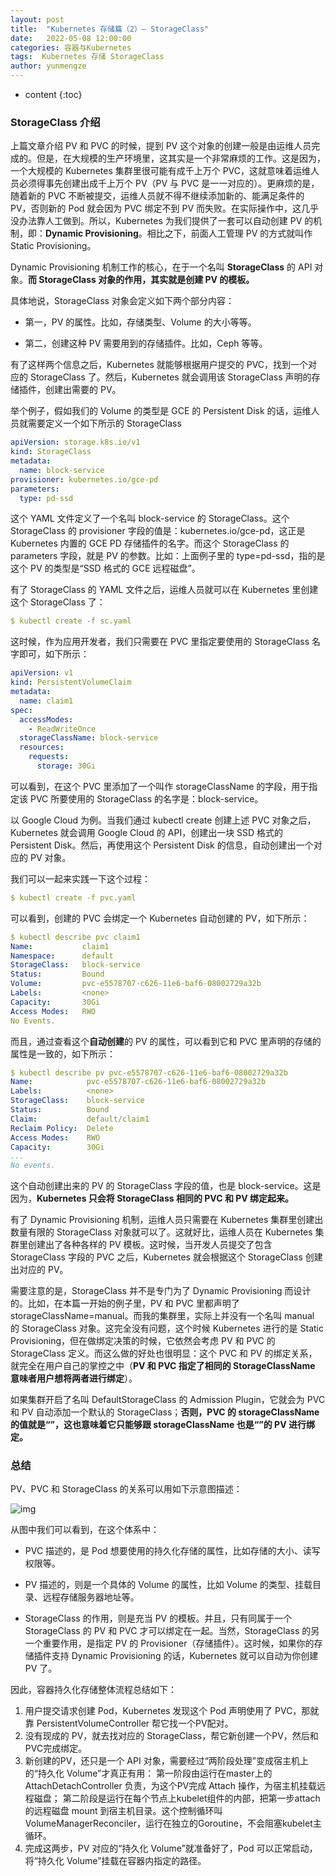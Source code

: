 ```yaml
---
layout: post
title:  "Kubernetes 存储篇（2）— StorageClass"
date:   2022-05-08 12:00:00
categories: 容器与Kubernetes
tags:  Kubernetes 存储 StorageClass
author: yunmengze
---
```


* content
{:toc}

### StorageClass 介绍

上篇文章介绍 PV 和 PVC 的时候，提到 PV 这个对象的创建一般是由运维人员完成的。但是，在大规模的生产环境里，这其实是一个非常麻烦的工作。这是因为，一个大规模的 Kubernetes 集群里很可能有成千上万个 PVC，这就意味着运维人员必须得事先创建出成千上万个 PV（PV 与 PVC 是一一对应的）。更麻烦的是，随着新的 PVC 不断被提交，运维人员就不得不继续添加新的、能满足条件的 PV，否则新的 Pod 就会因为 PVC 绑定不到 PV 而失败。在实际操作中，这几乎没办法靠人工做到。所以，Kubernetes 为我们提供了一套可以自动创建 PV 的机制，即：**Dynamic Provisioning**。相比之下，前面人工管理 PV 的方式就叫作 Static Provisioning。









Dynamic Provisioning 机制工作的核心，在于一个名叫 **StorageClass** 的 API 对象。**而 StorageClass 对象的作用，其实就是创建 PV 的模板。**

具体地说，StorageClass 对象会定义如下两个部分内容：

* 第一，PV 的属性。比如，存储类型、Volume 的大小等等。

* 第二，创建这种 PV 需要用到的存储插件。比如，Ceph 等等。

有了这样两个信息之后，Kubernetes 就能够根据用户提交的 PVC，找到一个对应的 StorageClass 了。然后，Kubernetes 就会调用该 StorageClass 声明的存储插件，创建出需要的 PV。

举个例子，假如我们的 Volume 的类型是 GCE 的 Persistent Disk 的话，运维人员就需要定义一个如下所示的 StorageClass

```yaml
apiVersion: storage.k8s.io/v1
kind: StorageClass
metadata:
  name: block-service
provisioner: kubernetes.io/gce-pd
parameters:
  type: pd-ssd
```

这个 YAML 文件定义了一个名叫 block-service 的 StorageClass。这个 StorageClass 的 provisioner 字段的值是：kubernetes.io/gce-pd，这正是 Kubernetes 内置的 GCE PD 存储插件的名字。而这个 StorageClass 的 parameters 字段，就是 PV 的参数。比如：上面例子里的 type=pd-ssd，指的是这个 PV 的类型是“SSD 格式的 GCE 远程磁盘”。

有了 StorageClass 的 YAML 文件之后，运维人员就可以在 Kubernetes 里创建这个 StorageClass 了：

```yaml
$ kubectl create -f sc.yaml
```

这时候，作为应用开发者，我们只需要在 PVC 里指定要使用的 StorageClass 名字即可，如下所示：

```yaml
apiVersion: v1
kind: PersistentVolumeClaim
metadata:
  name: claim1
spec:
  accessModes:
    - ReadWriteOnce
  storageClassName: block-service
  resources:
    requests:
      storage: 30Gi
```

可以看到，在这个 PVC 里添加了一个叫作 storageClassName 的字段，用于指定该 PVC 所要使用的 StorageClass 的名字是：block-service。

以 Google Cloud 为例。当我们通过 kubectl create 创建上述 PVC 对象之后，Kubernetes 就会调用 Google Cloud 的 API，创建出一块 SSD 格式的 Persistent Disk。然后，再使用这个 Persistent Disk 的信息，自动创建出一个对应的 PV 对象。

我们可以一起来实践一下这个过程：

```yaml
$ kubectl create -f pvc.yaml
```

可以看到，创建的 PVC 会绑定一个 Kubernetes 自动创建的 PV，如下所示：

```yaml
$ kubectl describe pvc claim1
Name:           claim1
Namespace:      default
StorageClass:   block-service
Status:         Bound
Volume:         pvc-e5578707-c626-11e6-baf6-08002729a32b
Labels:         <none>
Capacity:       30Gi
Access Modes:   RWO
No Events.
```

而且，通过查看这个**自动创建**的 PV 的属性，可以看到它和 PVC 里声明的存储的属性是一致的，如下所示：

```yaml
$ kubectl describe pv pvc-e5578707-c626-11e6-baf6-08002729a32b
Name:            pvc-e5578707-c626-11e6-baf6-08002729a32b
Labels:          <none>
StorageClass:    block-service
Status:          Bound
Claim:           default/claim1
Reclaim Policy:  Delete
Access Modes:    RWO
Capacity:        30Gi
...
No events.
```

这个自动创建出来的 PV 的 StorageClass 字段的值，也是 block-service。这是因为，**Kubernetes 只会将 StorageClass 相同的 PVC 和 PV 绑定起来。**

有了 Dynamic Provisioning 机制，运维人员只需要在 Kubernetes 集群里创建出数量有限的 StorageClass 对象就可以了。这就好比，运维人员在 Kubernetes 集群里创建出了各种各样的 PV 模板。这时候，当开发人员提交了包含 StorageClass 字段的 PVC 之后，Kubernetes 就会根据这个 StorageClass 创建出对应的 PV。

需要注意的是，StorageClass 并不是专门为了 Dynamic Provisioning 而设计的。比如，在本篇一开始的例子里，PV 和 PVC 里都声明了 storageClassName=manual。而我的集群里，实际上并没有一个名叫 manual 的 StorageClass 对象。这完全没有问题，这个时候 Kubernetes 进行的是 Static Provisioning，但在做绑定决策的时候，它依然会考虑 PV 和 PVC 的 StorageClass 定义。而这么做的好处也很明显：这个 PVC 和 PV 的绑定关系，就完全在用户自己的掌控之中（**PV 和 PVC 指定了相同的 StorageClassName 意味者用户想将两者进行绑定**）。

如果集群开启了名叫 DefaultStorageClass 的 Admission Plugin，它就会为 PVC 和 PV 自动添加一个默认的 StorageClass；**否则，PVC 的 storageClassName 的值就是“”，这也意味着它只能够跟 storageClassName 也是“”的 PV 进行绑定。**

### 总结

PV、PVC 和 StorageClass 的关系可以用如下示意图描述：

![img](https://cdn.jsdelivr.net/gh/IT-YUNMENGZE/ImgDB/blog_img/PVandPVC.png)

从图中我们可以看到，在这个体系中：

* PVC 描述的，是 Pod 想要使用的持久化存储的属性，比如存储的大小、读写权限等。

* PV 描述的，则是一个具体的 Volume 的属性，比如 Volume 的类型、挂载目录、远程存储服务器地址等。

* StorageClass 的作用，则是充当 PV 的模板。并且，只有同属于一个 StorageClass 的 PV 和 PVC 才可以绑定在一起。当然，StorageClass 的另一个重要作用，是指定 PV 的 Provisioner（存储插件）。这时候，如果你的存储插件支持 Dynamic Provisioning 的话，Kubernetes 就可以自动为你创建 PV 了。

因此，容器持久化存储整体流程总结如下：

1. 用户提交请求创建 Pod，Kubernetes 发现这个 Pod 声明使用了 PVC，那就靠 PersistentVolumeController 帮它找一个PV配对。 
2. 没有现成的 PV，就去找对应的 StorageClass，帮它新创建一个PV，然后和PVC完成绑定。 
3. 新创建的PV，还只是一个 API 对象，需要经过“两阶段处理”变成宿主机上的“持久化 Volume”才真正有用： 第一阶段由运行在master上的 AttachDetachController 负责，为这个PV完成 Attach 操作，为宿主机挂载远程磁盘； 第二阶段是运行在每个节点上kubelet组件的内部，把第一步attach的远程磁盘 mount 到宿主机目录。这个控制循环叫VolumeManagerReconciler，运行在独立的Goroutine，不会阻塞kubelet主循环。 
4. 完成这两步，PV 对应的“持久化 Volume”就准备好了，Pod 可以正常启动，将“持久化 Volume”挂载在容器内指定的路径。